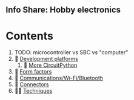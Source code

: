 ## Info Share: Hobby electronics
<!----------------------------------------------------------------------------->

# Contents
<!----------------------------------------------------------------------------->
1. TODO: microcontroller vs SBC vs "computer"
1. 🚀 [Development platforms](DevPlatforms.md)
   1. 🐍 [More CircuitPython](CircuitPython\CktPy_Contents.md)
1. 📏 [Form factors](FormFactors.md)
1. 📡 [Communications/Wi-Fi/Bluetooth](FormFactors.md)
1. 🔌 [Connectors](Connectors.md)
1. 🤸‍♀️ [Techniques](Techniques.md)
